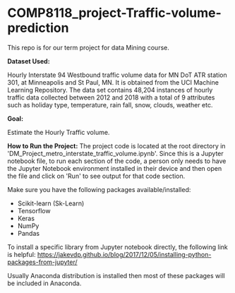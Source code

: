 # COMP8118_project-Traffic-volume-prediction
This repo is for our term project for data Mining course.

**Dataset Used:** 

Hourly Interstate 94 Westbound traffic volume data for MN DoT ATR station 301, at Minneapolis and St Paul, MN. It is obtained from the UCI Machine Learning Repository. The data set contains 48,204 instances of hourly traffic data collected between 2012 and 2018 with a total of 9 attributes such as holiday type, temperature, rain fall, snow, clouds, weather etc.

**Goal:**

Estimate the Hourly Traffic volume.

**How to Run the Project:**
The project code is located at the root directory in 'DM_Project_metro_interstate_traffic_volume.ipynb'. Since this is a Jupyter notebook file, to run each section of the code, a person only needs to have the Jupyter Notebook environment installed in their device and then open the file and click on 'Run' to see output for that code section. 

Make sure you have the following packages available/installed:
- Scikit-learn (Sk-Learn)
- Tensorflow
- Keras
- NumPy
- Pandas

To install a specific library from Jupyter notebook directly, the following link is helpful:
https://jakevdp.github.io/blog/2017/12/05/installing-python-packages-from-jupyter/

Usually Anaconda distribution is installed then most of these packages will be included in Anaconda. 
